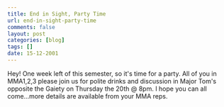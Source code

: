```yaml
---
title: End in Sight, Party Time
url: end-in-sight-party-time
comments: false
layout: post
categories: [blog]
tags: []
date: 15-12-2001
---
```

Hey! One week left of this semester, so it's time for a party. All of you in MMA1,2,3 please join us for polite drinks and discussion in Major Tom's opposite the Gaiety on Thursday the 20th @ 8pm. I hope you can all come...more details are available from your MMA reps. 